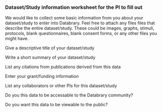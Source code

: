 ### Dataset/Study information worksheet for the PI to fill out

We would like to collect some basic information from you about your dataset/study to enter into Databrary. Feel free to attach any files files that describe the entire dataset/study. These could be images, graphs, stimuli, protocols, blank questionnaires, blank consent forms, or any other files you might have. 



Give a descriptive title of your dataset/study



Write a short summary of your dataset/study





List any citations from publications derived from this data



Enter your grant/funding information



List any collaborators or other PIs for this dataset/study








Do you this data to be accessable to the Databrary community?



Do you want this data to be viewable to the public? 